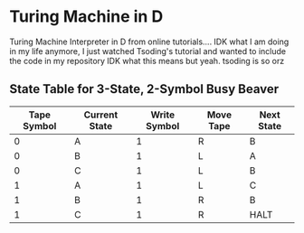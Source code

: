 # Turing Machine in D 
Turing Machine Interpreter in D from online tutorials....
IDK what I am doing in my life anymore, I just watched Tsoding's tutorial and wanted to include the code in my repository IDK what this means but yeah. tsoding is so orz
## State Table for 3-State, 2-Symbol Busy Beaver

| Tape Symbol | Current State | Write Symbol | Move Tape | Next State |
|-------------|---------------|--------------|-----------|------------|
| 0           | A             | 1            | R         | B          |
| 0           | B             | 1            | L         | A          |
| 0           | C             | 1            | L         | B          |
| 1           | A             | 1            | L         | C          |
| 1           | B             | 1            | R         | B          |
| 1           | C             | 1            | R         | HALT       |

